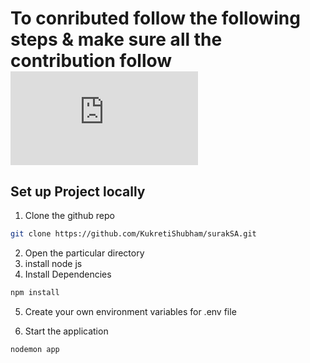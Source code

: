 # To conributed follow the following steps & make sure all the contribution follow ![code of conduct](https://github.com/KukretiShubham/surakSA/blob/main/CODE_OF_CONDUCT.md)
## Set up Project locally

1. Clone the github repo 
```bash 
git clone https://github.com/KukretiShubham/surakSA.git 
```
2. Open the particular directory
3. install node js
4. Install Dependencies  
```bash 
npm install  
```
5. Create your own environment variables for .env file

6. Start the application 
```bash 
nodemon app 
```
